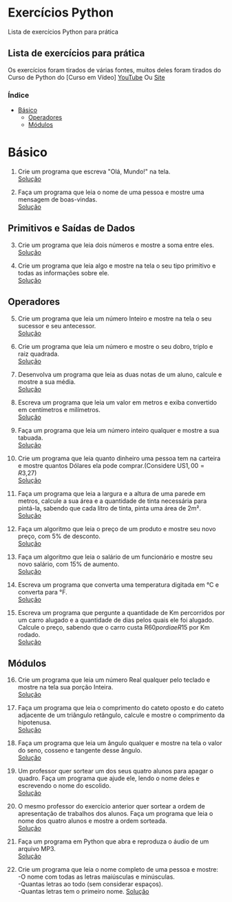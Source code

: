 # Exercícios Python
Lista de exercícios Python para prática

## Lista de exercícios para prática
Os exercícios foram tirados de várias fontes, muitos deles foram tirados do Curso de Python do [Curso em Vídeo]
[YouTube](https://www.youtube.com/c/CursoemVídeo) Ou [Site](https://www.cursoemvideo.com)

### Índice
- [Básico](#básico)<br>
  - [Operadores](#operadores)<br>
  - [Módulos](#módulos)<br>

# Básico
1. Crie um programa que escreva "Olá, Mundo!" na tela.<br>
 [Solução](https://github.com/PedroHenriRB/Exercicios_Python/blob/main/basico/ex001.py)<br>

2. Faça um programa que leia o nome de uma pessoa e mostre uma mensagem de boas-vindas.<br>
 [Solução](https://github.com/PedroHenriRB/Exercicios_Python/blob/main/basico/ex002.py)<br>

## Primitivos e Saídas de Dados

3. Crie um programa que leia dois números e mostre a soma entre eles.<br>
 [Solução](https://github.com/PedroHenriRB/Exercicios_Python/blob/main/basico/ex003.py)<br>

4. Crie um programa que leia algo e mostre na tela o seu tipo primitivo e todas as informações sobre ele.<br>
 [Solução](https://github.com/PedroHenriRB/Exercicios_Python/blob/main/basico/ex004.py)<br>

## Operadores

5. Crie um programa que leia um número Inteiro e mostre na tela o seu sucessor e seu antecessor.<br>
 [Solução](https://github.com/PedroHenriRB/Exercicios_Python/blob/main/basico/ex005.py)<br>

6. Crie um programa que leia um número e mostre o seu dobro, triplo e raiz quadrada.<br>
 [Solução](https://github.com/PedroHenriRB/Exercicios_Python/blob/main/basico/ex006.py)<br>

7. Desenvolva um programa que leia as duas notas de um aluno, calcule e mostre a sua média.<br>
 [Solução](https://github.com/PedroHenriRB/Exercicios_Python/blob/main/basico/ex007.py)<br>

8. Escreva um programa que leia um valor em metros e exiba convertido em centímetros e milímetros.<br>
 [Solução](https://github.com/PedroHenriRB/Exercicios_Python/blob/main/basico/ex008.py)<br>

9. Faça um programa que leia um número inteiro qualquer e mostre a sua tabuada.<br>
 [Solução](https://github.com/PedroHenriRB/Exercicios_Python/blob/main/basico/ex009.py)<br>

10. Crie um programa que leia quanto dinheiro uma pessoa tem na carteira e mostre quantos Dólares ela pode comprar.(Considere US$1,00 = R$3,27)<br>
 [Solução](https://github.com/PedroHenriRB/Exercicios_Python/blob/main/basico/ex010.py)<br>

11. Faça um programa que leia a largura e a altura de uma parede em metros, calcule a sua área e a quantidade de tinta necessária para pintá-la, sabendo que cada litro de tinta, pinta uma área de 2m².<br>
 [Solução](https://github.com/PedroHenriRB/Exercicios_Python/blob/main/basico/ex011.py)<br>

12. Faça um algoritmo que leia o preço de um produto e mostre seu novo preço, com 5% de desconto.<br>
 [Solução](https://github.com/PedroHenriRB/Exercicios_Python/blob/main/basico/ex012.py)<br>

13. Faça um algoritmo que leia o salário de um funcionário e mostre seu novo salário, com 15% de aumento.<br>
 [Solução](https://github.com/PedroHenriRB/Exercicios_Python/blob/main/basico/ex013.py)<br>

14. Escreva um programa que converta uma temperatura digitada em °C e converta para °F.<br>
 [Solução](https://github.com/PedroHenriRB/Exercicios_Python/blob/main/basico/ex014.py)<br>

15. Escreva um programa que pergunte a quantidade de Km percorridos por um carro alugado e a quantidade de dias pelos quais ele foi alugado. Calcule o preço, sabendo que o carro custa R$60 por dia e R$15 por Km rodado.<br>
[Solução](https://github.com/PedroHenriRB/Exercicios_Python/blob/main/basico/ex015.py)<br>

## Módulos

16. Crie um programa que leia um número Real qualquer pelo teclado e mostre na tela sua porção Inteira.<br>
 [Solução](https://github.com/PedroHenriRB/Exercicios_Python/blob/main/basico/ex016.py)<br>

17. Faça um programa que leia o comprimento do cateto oposto e do cateto adjacente de um triângulo retângulo, calcule e mostre o comprimento da hipotenusa.<br>
 [Solução](https://github.com/PedroHenriRB/Exercicios_Python/blob/main/basico/ex017.py)<br>

18. Faça um programa que leia um ângulo qualquer e mostre na tela o valor do seno, cosseno e tangente desse ângulo.<br>
 [Solução](https://github.com/PedroHenriRB/Exercicios_Python/blob/main/basico/ex018.py)<br>

19. Um professor quer sortear um dos seus quatro alunos para apagar o quadro. Faça um programa que ajude ele, lendo o nome deles e escrevendo o nome do escolido.<br>
 [Solução](https://github.com/PedroHenriRB/Exercicios_Python/blob/main/basico/ex019.py)<br>

20. O mesmo professor do exercício anterior quer sortear a ordem de apresentação de trabalhos dos alunos. Faça um programa que leia o nome dos quatro alunos e mostre a ordem sorteada.<br>
 [Solução](https://github.com/PedroHenriRB/Exercicios_Python/blob/main/basico/ex020.py)<br>

21. Faça um programa em Python que abra e reproduza o áudio de um arquivo MP3.<br>
 [Solução](https://github.com/PedroHenriRB/Exercicios_Python/blob/main/basico/ex021.py)<br>

22. Crie um programa que leia o nome completo de uma pessoa e mostre:<br>
    -O nome com todas as letras maiúsculas e minúsculas.<br>
    -Quantas letras ao todo (sem considerar espaços).<br>
    -Quantas letras tem o primeiro nome.
  [Solução](https://github.com/PedroHenriRB/Exercicios_Python/blob/main/basico/ex021.py)<br>